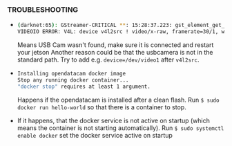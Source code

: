 ### TROUBLESHOOTING

-   ```bash
    (darknet:65): GStreamer-CRITICAL **: 15:28:37.223: gst_element_get_state: assertion 'GST_IS_ELEMENT (element)' failed
    VIDEOIO ERROR: V4L: device v4l2src ! video/x-raw, framerate=30/1, width=640, height=360 ! videoconvert ! appsink: Unable to query number of channels
    ```
    Means USB Cam wasn't found, make sure it is connected and restart your jetson
    Another reason could be that the usbcamera is not in the standard path. Try to add e.g. `device=/dev/video1` after `v4l2src`.

-   ```bash
    Installing opendatacam docker image
    Stop any running docker container...
    "docker stop" requires at least 1 argument.
    ```
    Happens if the opendatacam is installed after a clean flash. Run `$ sudo docker run hello-world` so that there is a container to stop. 
    
-   If it happens, that the docker service is not active on startup (which means the container is not starting automatically). Run `$ sudo systemctl enable docker` set the docker service active on startup
